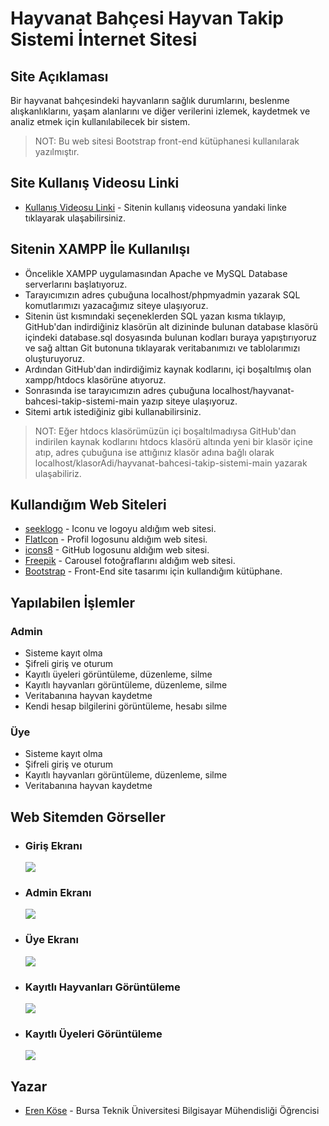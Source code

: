 # Hayvanat Bahçesi Hayvan Takip Sistemi İnternet Sitesi
## Site Açıklaması
Bir hayvanat bahçesindeki hayvanların sağlık durumlarını, beslenme
alışkanlıklarını, yaşam alanlarını ve diğer verilerini izlemek, kaydetmek ve analiz etmek için kullanılabilecek
bir sistem.
> NOT: Bu web sitesi Bootstrap front-end kütüphanesi kullanılarak yazılmıştır. 
## Site Kullanış Videosu Linki
* [Kullanış Videosu Linki](#) - Sitenin kullanış videosuna yandaki linke tıklayarak ulaşabilirsiniz.
## Sitenin XAMPP İle Kullanılışı
* Öncelikle XAMPP uygulamasından Apache ve MySQL Database serverlarını başlatıyoruz.
* Tarayıcımızın adres çubuğuna localhost/phpmyadmin yazarak SQL komutlarımızı yazacağımız siteye ulaşıyoruz.
* Sitenin üst kısmındaki seçeneklerden SQL yazan kısma tıklayıp, GitHub'dan indirdiğiniz klasörün alt dizininde bulunan database klasörü içindeki database.sql dosyasında bulunan kodları buraya yapıştırıyoruz ve sağ alttan Git butonuna tıklayarak veritabanımızı ve tablolarımızı oluşturuyoruz. 
* Ardından GitHub'dan indirdiğimiz kaynak kodlarını, içi boşaltılmış olan xampp/htdocs klasörüne atıyoruz.
* Sonrasında ise tarayıcımızın adres çubuğuna localhost/hayvanat-bahcesi-takip-sistemi-main yazıp siteye ulaşıyoruz.
* Sitemi artık istediğiniz gibi kullanabilirsiniz.
 > NOT: Eğer htdocs klasörümüzün içi boşaltılmadıysa GitHub'dan indirilen kaynak kodlarını htdocs klasörü altında yeni bir klasör içine atıp, adres çubuğuna ise attığınız klasör adına bağlı olarak localhost/klasorAdi/hayvanat-bahcesi-takip-sistemi-main yazarak ulaşabiliriz.

## Kullandığım Web Siteleri
* [seeklogo](https://seeklogo.com/free-vector-logos/zoo) - Iconu ve logoyu aldığım web sitesi.
* [FlatIcon](https://www.flaticon.com/free-icon/profile_6522516) - Profil logosunu aldığım web sitesi.
* [icons8](https://icons8.com/icons/set/github--white) - GitHub logosunu aldığım web sitesi.
* [Freepik](https://www.seattleandsound.com/woodland-park-zoo/) - Carousel fotoğraflarını aldığım web sitesi.
* [Bootstrap](https://getbootstrap.com/docs/4.6/getting-started/introduction/) - Front-End site tasarımı için kullandığım kütüphane.
## Yapılabilen İşlemler
### Admin
* Sisteme kayıt olma
* Şifreli giriş ve oturum
* Kayıtlı üyeleri görüntüleme, düzenleme, silme
* Kayıtlı hayvanları görüntüleme, düzenleme, silme
* Veritabanına hayvan kaydetme
* Kendi hesap bilgilerini görüntüleme, hesabı silme
### Üye
* Sisteme kayıt olma
* Şifreli giriş ve oturum
* Kayıtlı hayvanları görüntüleme, düzenleme, silme
* Veritabanına hayvan kaydetme
## Web Sitemden Görseller
* ### Giriş Ekranı
  ![](#)
* ### Admin Ekranı
  ![](#)
* ### Üye Ekranı
  ![](#)
* ### Kayıtlı Hayvanları Görüntüleme
  ![](#)
* ### Kayıtlı Üyeleri Görüntüleme
  ![](#)
## Yazar
* [Eren Köse](https://tr.linkedin.com/in/eren-k%C3%B6se-338936252?trk=people-guest_people_search-card) - Bursa Teknik Üniversitesi Bilgisayar Mühendisliği Öğrencisi
